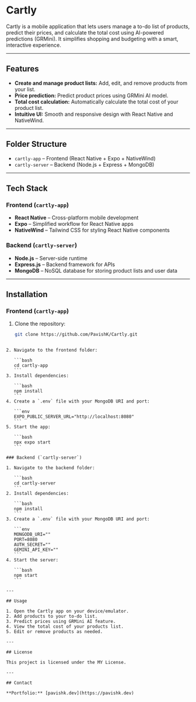 # Cartly

Cartly is a mobile application that lets users manage a to-do list of products, predict their prices, and calculate the total cost using AI-powered predictions (GRMini). It simplifies shopping and budgeting with a smart, interactive experience.

---

## Features

- **Create and manage product lists:** Add, edit, and remove products from your list.
- **Price prediction:** Predict product prices using GRMini AI model.
- **Total cost calculation:** Automatically calculate the total cost of your product list.
- **Intuitive UI:** Smooth and responsive design with React Native and NativeWind.

---

## Folder Structure

- `cartly-app` – Frontend (React Native + Expo + NativeWind)
- `cartly-server` – Backend (Node.js + Express + MongoDB)

---

## Tech Stack

### Frontend (`cartly-app`)

- **React Native** – Cross-platform mobile development
- **Expo** – Simplified workflow for React Native apps
- **NativeWind** – Tailwind CSS for styling React Native components

### Backend (`cartly-server`)

- **Node.js** – Server-side runtime
- **Express.js** – Backend framework for APIs
- **MongoDB** – NoSQL database for storing product lists and user data

---

## Installation

### Frontend (`cartly-app`)

1. Clone the repository:  
   ```bash
   git clone https://github.com/PavishK/Cartly.git
````

2. Navigate to the frontend folder:

   ```bash
   cd cartly-app
   ```
3. Install dependencies:

   ```bash
   npm install
   ```
4. Create a `.env` file with your MongoDB URI and port:

   ```env
   EXPO_PUBLIC_SERVER_URL="http://localhost:8080"
   ```
5. Start the app:

   ```bash
   npx expo start
   ```

### Backend (`cartly-server`)

1. Navigate to the backend folder:

   ```bash
   cd cartly-server
   ```
2. Install dependencies:

   ```bash
   npm install
   ```
3. Create a `.env` file with your MongoDB URI and port:

   ```env
   MONGODB_URI=""
   PORT=8080
   AUTH_SECRET=""
   GEMINI_API_KEY=""
   ```
4. Start the server:

   ```bash
   npm start
   ```

---

## Usage

1. Open the Cartly app on your device/emulator.
2. Add products to your to-do list.
3. Predict prices using GRMini AI feature.
4. View the total cost of your products list.
5. Edit or remove products as needed.

---

## License

This project is licensed under the MY License.

---

## Contact

**Portfolio:** [pavishk.dev](https://pavishk.dev)
